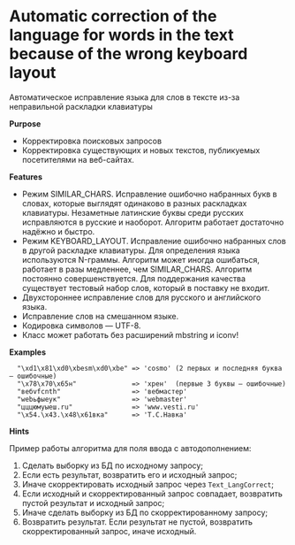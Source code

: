 # Automatic correction of the language for words in the text because of the wrong keyboard layout #

Автоматическое исправление языка для слов в тексте из-за неправильной раскладки клавиатуры

**Purpose**

  * Корректировка поисковых запросов
  * Корректировка существующих и новых текстов, публикуемых посетителями на веб-сайтах.

**Features**

  * Режим SIMILAR\_CHARS. Исправление ошибочно набранных букв в словах, которые выглядят одинаково в разных раскладках клавиатуры. Незаметные латинские буквы среди русских исправляются в русские и наоборот. Алгоритм работает достаточно надёжно и быстро.
  * Режим KEYBOARD\_LAYOUT. Исправление ошибочно набранных слов в другой раскладке клавиатуры. Для определения языка используются N-граммы. Алгоритм может иногда ошибаться, работает в разы медленнее, чем SIMILAR\_CHARS. Алгоритм постоянно совершенствуется. Для поддержания качества существует тестовый набор слов, который в поставку не входит.
  * Двухстороннее исправление слов для русского и английского языка.
  * Исправление слов на смешанном языке.
  * Кодировка символов — UTF-8.
  * Класс может работать без расширений mbstring и iconv!

**Examples**
```
  "\xd1\x81\xd0\xbesm\xd0\xbe" => 'cosmo' (2 первых и последняя буква — ошибочные)
  "\x78\x70\x65н"              => 'хрен'  (первые 3 буквы — ошибочные)
  "вебvfcnth"                  => 'вебмастер'
  "webьфыеук"                  => 'webmaster'
  "цццюмуыеш.ru"               => 'www.vesti.ru'
  "\x54.\x43.\x48\x61вка"      => 'Т.С.Навка'
```

**Hints**

Пример работы алгоритма для поля ввода с автодополнением:

  1. Сделать выборку из БД по исходному запросу;
  1. Если есть результат, возвратить его и исходный запрос;
  1. Иначе скорректировать исходный запрос через `Text_LangCorrect`;
  1. Если исходный и скорректированный запрос совпадает, возвратить пустой результат и исходный запрос;
  1. Иначе сделать выборку из БД по скорректированному запросу;
  1. Возвратить результат. Если результат не пустой, возвратить скорректированный запрос, иначе исходный.